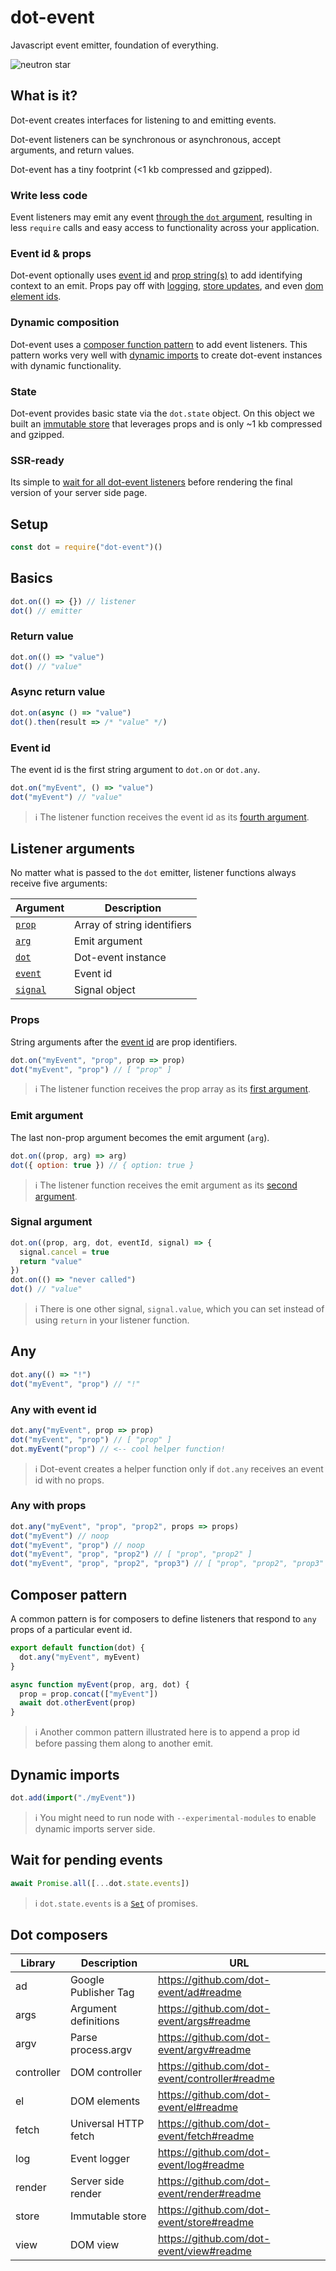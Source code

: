 # dot-event

Javascript event emitter, foundation of everything.

![neutron star](neutron.gif)

## What is it?

Dot-event creates interfaces for listening to and emitting events.

Dot-event listeners can be synchronous or asynchronous, accept arguments, and return values.

Dot-event has a tiny footprint (<1 kb compressed and gzipped).

### Write less code

Event listeners may emit any event [through the `dot` argument](#listener-arguments), resulting in less `require` calls and easy access to functionality across your application.

### Event id & props

Dot-event optionally uses [event id](#event-id) and [prop string(s)](#props) to add identifying context to an emit. Props pay off with [logging](https://github.com/dot-event/log#readme), [store updates](https://github.com/dot-event/store#readme), and even [dom element ids](https://github.com/dot-event/el#readme).

### Dynamic composition

Dot-event uses a [composer function pattern](#composer-pattern) to add event listeners. This pattern works very well with [dynamic imports](#dynamic-imports) to create dot-event instances with dynamic functionality.

### State

Dot-event provides basic state via the `dot.state` object. On this object we built an [immutable store](https://github.com/dot-event/store#readme) that leverages props and is only ~1 kb compressed and gzipped.

### SSR-ready

Its simple to [wait for all dot-event listeners](#wait-for-pending-events) before rendering the final version of your server side page.

## Setup

```js
const dot = require("dot-event")()
```

## Basics

```js
dot.on(() => {}) // listener
dot() // emitter
```

### Return value

```js
dot.on(() => "value")
dot() // "value"
```

### Async return value

```js
dot.on(async () => "value")
dot().then(result => /* "value" */)
```

### Event id

The event id is the first string argument to `dot.on` or `dot.any`.

```js
dot.on("myEvent", () => "value")
dot("myEvent") // "value"
```

> ℹ️ The listener function receives the event id as its [fourth argument](#listener-arguments).

## Listener arguments

No matter what is passed to the `dot` emitter, listener functions always receive five arguments:

| Argument                     | Description                 |
| ---------------------------- | --------------------------- |
| [`prop`](#props)             | Array of string identifiers |
| [`arg`](#emit-argument)      | Emit argument               |
| [`dot`](#composer-pattern)   | Dot-event instance          |
| [`event`](#event-id)         | Event id                    |
| [`signal`](#signal-argument) | Signal object               |

### Props

String arguments after the [event id](#event-id) are prop identifiers.

```js
dot.on("myEvent", "prop", prop => prop)
dot("myEvent", "prop") // [ "prop" ]
```

> ℹ️ The listener function receives the prop array as its [first argument](#listener-arguments).

### Emit argument

The last non-prop argument becomes the emit argument (`arg`).

```js
dot.on((prop, arg) => arg)
dot({ option: true }) // { option: true }
```

> ℹ️ The listener function receives the emit argument as its [second argument](#listener-arguments).

### Signal argument

```js
dot.on((prop, arg, dot, eventId, signal) => {
  signal.cancel = true
  return "value"
})
dot.on(() => "never called")
dot() // "value"
```

> ℹ️ There is one other signal, `signal.value`, which you can set instead of using `return` in your listener function.

## Any

```js
dot.any(() => "!")
dot("myEvent", "prop") // "!"
```

### Any with event id

```js
dot.any("myEvent", prop => prop)
dot("myEvent", "prop") // [ "prop" ]
dot.myEvent("prop") // <-- cool helper function!
```

> ℹ️ Dot-event creates a helper function only if `dot.any` receives an event id with no props.

### Any with props

```js
dot.any("myEvent", "prop", "prop2", props => props)
dot("myEvent") // noop
dot("myEvent", "prop") // noop
dot("myEvent", "prop", "prop2") // [ "prop", "prop2" ]
dot("myEvent", "prop", "prop2", "prop3") // [ "prop", "prop2", "prop3" ]
```

## Composer pattern

A common pattern is for composers to define listeners that respond to `any` props of a particular event id.

```js
export default function(dot) {
  dot.any("myEvent", myEvent)
}

async function myEvent(prop, arg, dot) {
  prop = prop.concat(["myEvent"])
  await dot.otherEvent(prop)
}
```

> ℹ️ Another common pattern illustrated here is to append a prop id before passing them along to another emit.

## Dynamic imports

```js
dot.add(import("./myEvent"))
```

> ℹ️ You might need to run node with `--experimental-modules` to enable dynamic imports server side.

## Wait for pending events

```js
await Promise.all([...dot.state.events])
```

> ℹ️ `dot.state.events` is a [`Set`](https://developer.mozilla.org/en-US/docs/Web/JavaScript/Reference/Global_Objects/Set) of promises.

## Dot composers

| Library    | Description          | URL                                            |
| ---------- | -------------------- | ---------------------------------------------- |
| ad         | Google Publisher Tag | https://github.com/dot-event/ad#readme         |
| args       | Argument definitions | https://github.com/dot-event/args#readme       |
| argv       | Parse process.argv   | https://github.com/dot-event/argv#readme       |
| controller | DOM controller       | https://github.com/dot-event/controller#readme |
| el         | DOM elements         | https://github.com/dot-event/el#readme         |
| fetch      | Universal HTTP fetch | https://github.com/dot-event/fetch#readme      |
| log        | Event logger         | https://github.com/dot-event/log#readme        |
| render     | Server side render   | https://github.com/dot-event/render#readme     |
| store      | Immutable store      | https://github.com/dot-event/store#readme      |
| view       | DOM view             | https://github.com/dot-event/view#readme       |
